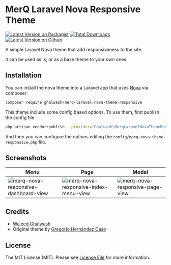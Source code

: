 # MerQ Laravel Nova Responsive Theme
[![Latest Version on Packagist](https://img.shields.io/packagist/v/ghalwash/merq-laravel-nova-theme-responsive.svg?style=flat-square)](https://packagist.org/packages/ghalwash/merq-laravel-nova-theme-responsive)
[![Total Downloads](https://img.shields.io/packagist/dt/ghalwash/merq-laravel-nova-theme-responsive.svg?style=flat-square)](https://packagist.org/packages/ghalwash/merq-laravel-nova-theme-responsive)
[![Latest Version on Github](https://img.shields.io/github/v/release/MerQ-ai/merq-laravel-nova-responsive-theme.svg?style=flat-square)](https://github.com/MerQ-ai/merq-laravel-nova-responsive-theme)

A simple Laravel Nova theme that add responsiveness to the site.

It can be used as is, or as a base theme to your own ones.

## Installation

You can install the nova theme into a Laravel app that uses [Nova](https://nova.laravel.com) via composer:

```bash
composer require ghalwash/merq-laravel-nova-theme-responsive
```

This theme include some config based options. To use them, first publish the config file:

```bash
php artisan vendor:publish --provider="Ghalwash\MerqLaravelNovaThemeResponsive\ThemeServiceProvider"
```

And then you can configure the options editing the `config/merq-nova-theme-responsive.php` file.

## Screenshots

Menu | Page | Modal
------------ | ------------- | -------------
![merq-nova-responsive-dashboard-view](https://user-images.githubusercontent.com/62288371/82613078-c3da9980-9bc4-11ea-83e6-d16e2d583309.png) | ![merq-nova-responsive-index-menu-view](https://user-images.githubusercontent.com/62288371/82613084-c5a45d00-9bc4-11ea-8e69-536772b024ef.png) | ![merq-nova-responsive-page-view](https://user-images.githubusercontent.com/62288371/82613089-c6d58a00-9bc4-11ea-8bcd-57da3f2bac72.png)




## Credits

- [Waleed Ghalwash](https://www.linkedin.com/in/waleedghalwash)
- Original theme by [Gregorio Hernández Caso](https://github.com/gregoriohc)

## License

The MIT License (MIT). Please see [License File](LICENSE.md) for more information.
